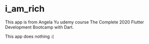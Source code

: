 # i_am_rich

This app is from Angela Yu udemy course  The Complete 2020 Flutter Development Bootcamp with Dart.

This app does nothing :(
